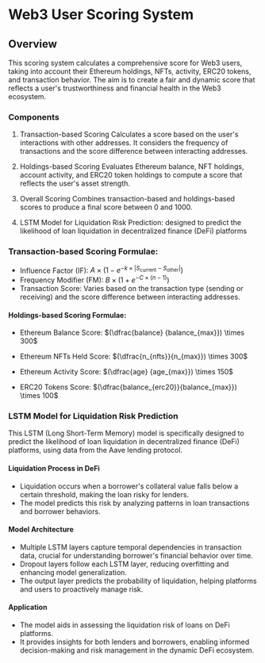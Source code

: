 # Web3 User Scoring System

## Overview

This scoring system calculates a comprehensive score for Web3 users, taking into account their Ethereum holdings, NFTs, activity, ERC20 tokens, and transaction behavior. The aim is to create a fair and dynamic score that reflects a user's trustworthiness and financial health in the Web3 ecosystem.

### Components

1. Transaction-based Scoring
   Calculates a score based on the user's interactions with other addresses. It considers the frequency of transactions and the score difference between interacting addresses.

2. Holdings-based Scoring
   Evaluates Ethereum balance, NFT holdings, account activity, and ERC20 token holdings to compute a score that reflects the user's asset strength.

3. Overall Scoring
   Combines transaction-based and holdings-based scores to produce a final score between 0 and 1000.

4. LSTM Model for Liquidation Risk Prediction:
   designed to predict the likelihood of loan liquidation in decentralized finance (DeFi) platforms

### Transaction-based Scoring Formulae:

- Influence Factor (IF): $A \times (1 - e^{-k \times |S_{\text{current}} - S_{\text{other}}|})$
- Frequency Modifier (FM): $B \times (1 + e^{-C \times (n - 1)})$
- Transaction Score: Varies based on the transaction type (sending or receiving) and the score difference between interacting addresses.

#### Holdings-based Scoring Formulae:

- Ethereum Balance Score: $(\dfrac{balance} {balance_{max}}) \times 300$

- Ethereum NFTs Held Score: $(\dfrac{n_{nfts}}{n_{max}}) \times 300$

- Ethereum Activity Score: $(\dfrac{age} {age_{max}}) \times 150$

- ERC20 Tokens Score: $(\dfrac{balance_{erc20}}{balance_{max}}) \times 100$

### LSTM Model for Liquidation Risk Prediction

This LSTM (Long Short-Term Memory) model is specifically designed to predict the likelihood of loan liquidation in decentralized finance (DeFi) platforms, using data from the Aave lending protocol.

#### Liquidation Process in DeFi

- Liquidation occurs when a borrower's collateral value falls below a certain threshold, making the loan risky for lenders.
- The model predicts this risk by analyzing patterns in loan transactions and borrower behaviors.

#### Model Architecture

- Multiple LSTM layers capture temporal dependencies in transaction data, crucial for understanding borrower's financial behavior over time.
- Dropout layers follow each LSTM layer, reducing overfitting and enhancing model generalization.
- The output layer predicts the probability of liquidation, helping platforms and users to proactively manage risk.

#### Application

- The model aids in assessing the liquidation risk of loans on DeFi platforms.
- It provides insights for both lenders and borrowers, enabling informed decision-making and risk management in the dynamic DeFi ecosystem.
